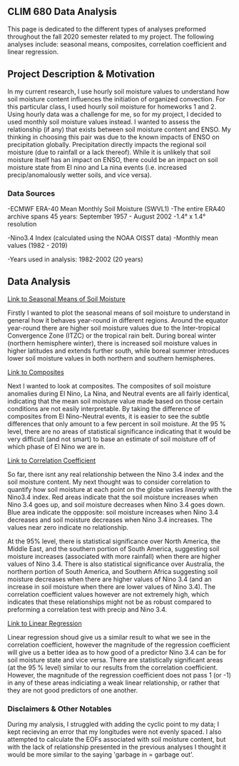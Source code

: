## CLIM 680 Data Analysis

This page is dedicated to the different types of analyses preformed throughout the fall 2020 semester related to my project. The following analyses include: seasonal means, composites, correlation coefficient and linear regression.

## Project Description & Motivation

In my current research, I use hourly soil moisture values to understand how soil moisture content influences the initiation of organized convection. For this particular class, I used hourly soil moisture for homeworks 1 and 2. Using hourly data was a challenge for me, so for my project, I decided to used monthly soil moisture values instead. I wanted to assess the relationship (if any) that exists between soil moisture content and ENSO. My thinking in choosing this pair was due to the known impacts of ENSO on precipitation globally. Precipitation directly impacts the regional soil moisture (due to rainfall or a lack thereof). While it is unlikely that soil moisture itself has an impact on ENSO, there could be an impact on soil moisture state from El nino and La nina events (i.e. increased precip/anomalously wetter soils, and vice versa). 

### Data Sources
-ECMWF ERA-40 Mean Monthly Soil Moisture (SWVL1)
-The entire ERA40 archive spans 45 years: September 1957 - August 2002
-1.4° x 1.4° resolution

-Nino3.4 Index (calculated using the NOAA OISST data)
-Monthly mean values (1982 - 2019)

-Years used in analysis: 1982-2002 (20 years)

## Data Analysis

[Link to Seasonal Means of Soil Moisture](https://github.com/rgaal/clim680/blob/master/seasonal_means1.ipynb)

Firstly I wanted to plot the seasonal means of soil moisture to understand in general how it behaves year-round in different regions. Around the equator year-round there are higher soil moisture values due to the Inter-tropical Convergence Zone (ITZC) or the tropical rain belt. During boreal winter (northern hemisphere winter), there is increased soil moisture values in higher latitudes and extends further south, while boreal summer introduces lower soil moisture values in both northern and southern hemispheres. 

[Link to Composites](https://github.com/rgaal/clim680/blob/master/composites1.ipynb)

Next I wanted to look at composites. The composites of soil moisture anomalies during El Nino, La Nina, and Neutral events are all fairly identical, indicating that the mean soil moisture value made based on those certain conditions are not easily interpretable. By taking the difference of composites from El Nino-Neutral events, it is easier to see the subtle differences that only amount to a few percent in soil moisture. At the 95 % level, there are no areas of statistical significance indicating that it would be very difficult (and not smart) to base an estimate of soil moisture off of which phase of El Nino we are in. 

[Link to Correlation Coefficient](https://github.com/rgaal/clim680/blob/master/corr_coeff1.ipynb)

So far, there isnt any real relationship between the Nino 3.4 index and the soil moisture content. My next thought was to consider correlation to quantify how soil moisture at each point on the globe varies _lineraly_ with the Nino3.4 index. Red areas indicate that the soil moisture increases when Nino 3.4 goes up, and soil moisture decreases when Nino 3.4 goes down. Blue area indicate the oppposite: soil moisture increases when Nino 3.4 decreases and soil moisture decreases when Nino 3.4 increases. The values near zero indicate no relationship. 

At the 95% level, there is statistical significance over North America, the Middle East, and the southern portion of South America, suggesting soil moisture increases (associated with more rainfall) when there are higher values of Nino 3.4. There is also statistical significance over Australia, the northern portion of South America, and Southern Africa suggesting soil moisture decreases when there are higher values of Nino 3.4 (and an increase in soil moisture when there are lower values of Nino 3.4). The correlation coefficient values however are not extremely high, which indicates that these relationships might not be as robust compared to preforming a correlation test with precip and Nino 3.4.

[Link to Linear Regression](https://github.com/rgaal/clim680/blob/master/linear_regression1.ipynb)

Linear regression shoud give us a similar result to what we see in the correlation coefficient, however the magnitude of the regression coefficient will give us a better idea as to how good of a predictor Nino 3.4 can be for soil moisture state and vice versa. There are statistically significant areas (at the 95 % level) similar to our results from the correlation coefficient. However, the magnitude of the regression coefficient does not pass 1 (or -1) in any of these areas indiciating a weak linear relationship, or rather that they are not good predictors of one another. 

### Disclaimers & Other Notables

During my analysis, I struggled with adding the cyclic point to my data; I kept recieving an error that my longitudes were not evenly spaced. I also attempted to calculate the EOFs associated with soil moisture content, but with the lack of relationship presented in the previous analyses I thought it would be more similar to the saying 'garbage in = garbage out'. 

